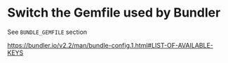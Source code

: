 # Switch the Gemfile used by Bundler

See `BUNDLE_GEMFILE` section

<https://bundler.io/v2.2/man/bundle-config.1.html#LIST-OF-AVAILABLE-KEYS>
